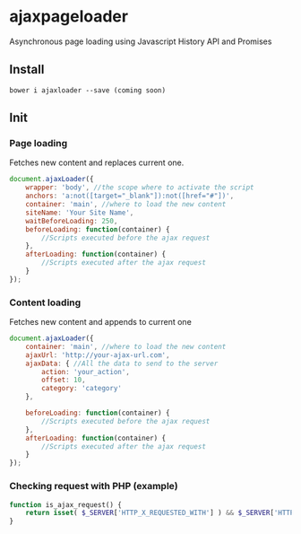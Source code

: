 # ajaxpageloader
Asynchronous page loading using Javascript History API and Promises
## Install
`bower i ajaxloader --save (coming soon)`

## Init
### Page loading
Fetches new content and replaces current one.
``` js
document.ajaxLoader({
    wrapper: 'body', //the scope where to activate the script
    anchors: 'a:not([target="_blank"]):not([href="#"])',
    container: 'main', //where to load the new content
    siteName: 'Your Site Name',
    waitBeforeLoading: 250,
    beforeLoading: function(container) {
        //Scripts executed before the ajax request
    },
    afterLoading: function(container) {
        //Scripts executed after the ajax request
    }
});
```
### Content loading
Fetches new content and appends to current one
``` js
document.ajaxLoader({
    container: 'main', //where to load the new content
    ajaxUrl: 'http://your-ajax-url.com',
    ajaxData: { //All the data to send to the server
        action: 'your_action',
        offset: 10,
        category: 'category'
    },

    beforeLoading: function(container) {
        //Scripts executed before the ajax request
    },
    afterLoading: function(container) {
        //Scripts executed after the ajax request
    }
});
```

### Checking request with PHP (example)
``` php
function is_ajax_request() {
    return isset( $_SERVER['HTTP_X_REQUESTED_WITH'] ) && $_SERVER['HTTP_X_REQUESTED_WITH'] == 'BAWXMLHttpRequest';
}
```

